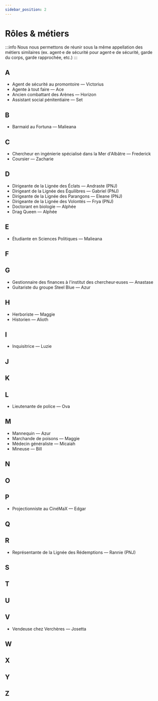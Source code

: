 ```yaml
---
sidebar_position: 2
---
```


# Rôles & métiers
:::info
Nous nous permettons de réunir sous la même appellation des métiers similaires (ex. agent·e de sécurité pour agent·e de sécurité, garde du corps, garde rapprochée, etc.)
:::

## A

- Agent de sécurité au promontoire — Victorius
- Agente à tout faire — Ace
- Ancien combattant des Arènes — Horizon
- Assistant social pénitentiaire — Set

## B

- Barmaid au Fortuna — Malieana

## C

- Chercheur en ingénierie spécialisé dans la Mer d'Albâtre — Frederick
- Coursier — Zacharie

## D

- Dirigeante de la Lignée des Éclats — Andraste (PNJ)
- Dirigeant de la Lignée des Équilibres — Gabriel (PNJ)
- Dirigeante de la Lignée des Parangons — Eleane (PNJ)
- Dirigeante de la Lignée des Volontés — Frya (PNJ)
- Doctorant en biologie — Alphée
- Drag Queen — Alphée

## E

- Étudiante en Sciences Politiques — Malieana

## F

## G

- Gestionnaire des finances à l'institut des chercheur·euses — Anastase
- Guitariste du groupe Steel Blue — Azur

## H

- Herboriste — Maggie
- Historien — Alioth

## I

- Inquisitrice — Luzie

## J

## K

## L

- Lieutenante de police — Ova

## M

- Mannequin — Azur
- Marchande de poisons — Maggie
- Médecin généraliste — Micaiah
- Mineuse — Bill

## N

## O

## P

-  Projectionniste au CinéMaX — Edgar

## Q

## R

- Représentante de la Lignée des Rédemptions — Rannie (PNJ)

## S

## T

## U

## V

- Vendeuse chez Verchères — Josetta

## W

## X

## Y

## Z